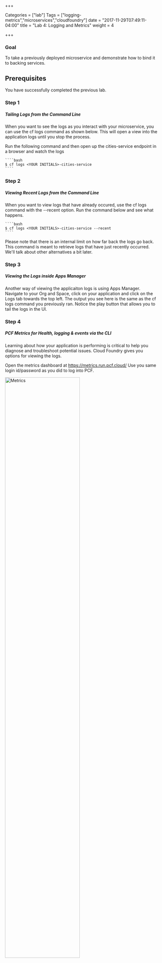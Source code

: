 +++

Categories = ["lab"]
Tags = ["logging-metrics","microservices","cloudfoundry"]
date = "2017-11-29T07:49:11-04:00"
title = "Lab 4: Logging and Metrics"
weight = 4

+++

### Goal

To take a previously deployed microservice and demonstrate how to bind it to backing services.

<!--more-->

Prerequisites
--

You have successfully completed the previous lab.

### Step 1
##### Tailing Logs from the Command Line

When you want to see the logs as you interact with your microservice, you can use the cf logs command as shown below. This will open a view into the application logs until you stop the process.

Run the following command and then open up the cities-service endpoint in a browser and watch the logs

    ````bash
    $ cf logs <YOUR INITIALS>-cities-service
    ````

### Step 2
##### Viewing Recent Logs from the Command Line

When you want to view logs that have already occured, use the cf logs command with the --recent option. Run the command below and see what happens.

    ````bash
    $ cf logs <YOUR INITIALS>-cities-service --recent
    ````

Please note that there is an internal limit on how far back the logs go back. This command is meant to retrieve logs that have just recently occurred. We'll talk about other alternatives a bit later.

### Step 3
##### Viewing the Logs inside Apps Manager

Another way of viewing the applicaiton logs is using Apps Manager. Navigate to your Org and Space, click on your application and click on the Logs tab towards the top left. The output you see here is the same as the cf logs command you previously ran. Notice the play button that allows you to tail the logs in the UI.  

### Step 4
##### PCF Metrics for Health, logging & events via the CLI

Learning about how your application is performing is critical to help you diagnose and troubleshoot potential issues. Cloud Foundry gives you options for viewing the logs.

Open the metrics dashboard at https://metrics.run.pcf.cloud/
Use you same login id/password as you did to log into PCF.

<img src="/images/pcf-metrics.png" alt="Metrics" style="width: 70%;"/>

You can Monitor your Container Metrics, Network Metrics and Events for your app. Explore your logs, which shows all your app logs streamed using the Loggregator.

<img src="/images/metrics-architecture.png" alt="Metrics" style="width: 70%;"/>

### Step 2
##### Search & Highlight Log entries

Scroll down to the Logs section in PCF Metrics. Notice that you have the option to change the sort order of the logs, use the Type selection to choose which components you want to see in the logs as well as filtering the logs by keywords and highlighting words within them. You can also select a timeframe on the timeline to further limit the logs you see within the logging area.

Take a few minutes to navigate and interact with PCF Metrics
